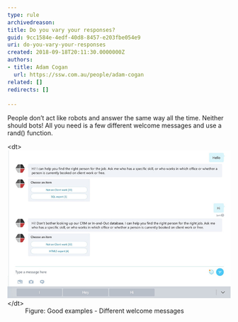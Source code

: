 ```yaml
---
type: rule
archivedreason: 
title: Do you vary your responses?
guid: 9cc1584e-4edf-40d8-8457-e203fbe054e9
uri: do-you-vary-your-responses
created: 2018-09-18T20:11:30.0000000Z
authors:
- title: Adam Cogan
  url: https://ssw.com.au/people/adam-cogan
related: []
redirects: []

---
```


People don’t act like robots and answer the same way all the time. Neither should bots!  All you need is a few different welcome messages and use a rand() function.

<!--endintro-->
<dl class="goodImage">&lt;dt&gt;<img src="bots-responses.jpg" alt="bots-responses.jpg">&lt;/dt&gt;<dd>Figure: Good examples - Different welcome messages<br></dd></dl>

